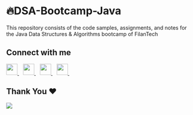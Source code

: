 # 🔥DSA-Bootcamp-Java

This repository consists of the code samples, assignments, and notes for the Java Data Structures & Algorithms bootcamp of FilanTech


## Connect with me
  <a href="https://twitter.com">
    <img width="30px" src="https://www.vectorlogo.zone/logos/twitter/twitter-official.svg" />
  </a>&ensp;
  <a href="https://www.linkedin.com">
    <img width="30px" src="https://www.vectorlogo.zone/logos/linkedin/linkedin-icon.svg" />
  </a>&ensp;
  <a href="https://www.youtube.com">
  <img width="30px" src="https://i.pinimg.com/originals/46/02/cb/4602cbc18967da9c1eba7452905cd99b.png" />
  </a>&ensp;
  <a href="https://www.instagram.com">
    <img width="30px" src="https://www.vectorlogo.zone/logos/instagram/instagram-icon.svg" />
  </a>&ensp;
  <a href="https://.com">
  
  </a>


 
 
## Thank You ❤️
  <img src = "https://contrib.rocks/image?repo=kunal-kushwaha/DSA-Bootcamp-Java"/>
</a>
